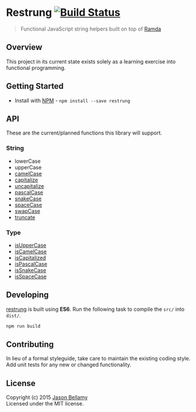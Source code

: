 # Restrung [![Build Status](https://travis-ci.org/restrung/restrung-js.svg)](https://travis-ci.org/restrung/restrung-js)

> Functional JavaScript string helpers built on top of [Ramda](https://github.com/ramda/ramda)


## Overview

This project in its current state exists solely as a learning exercise into functional programming.


## Getting Started

- Install with [NPM](https://www.npmjs.org/) - `npm install --save restrung`

## API

These are the current/planned functions this library will support.

### String

- lowerCase
- upperCase
- [camelCase](src/camel-case.js)
- [capitalize](src/capitalize.js)
- [uncapitalize](src/uncapitalize.js)
- [pascalCase](src/pascal-case.js)
- [snakeCase](src/snake-case.js)
- [spaceCase](src/space-case.js)
- [swapCase](src/swap-case.js)
- [truncate](src/truncate.js)

### Type

- [isUpperCase](src/is-upper-case.js)
- [isCamelCase](src/is-camel-case.js)
- [isCapitalized](src/is-capitalized.js)
- [isPascalCase](src/is-pascal-case.js)
- [isSnakeCase](src/is-snake-case.js)
- [isSpaceCase](src/is-space-case.js)

## Developing

[restrung](https://github.com/restrung/restrung-js) is built using **ES6**. Run the following task to compile the `src/` into `dist/`.

```bash
npm run build
```


## Contributing
In lieu of a formal styleguide, take care to maintain the existing coding style. Add unit tests for any new or changed functionality.


## License
Copyright (c) 2015 [Jason Bellamy ](http://jasonbellamy.com)  
Licensed under the MIT license.
